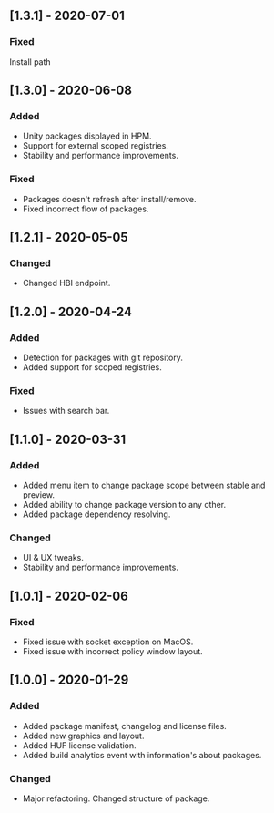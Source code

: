 ## [1.3.1] - 2020-07-01
### Fixed
Install path

## [1.3.0] - 2020-06-08
### Added 
- Unity packages displayed in HPM.
- Support for external scoped registries.
- Stability and performance improvements.

### Fixed
- Packages doesn't refresh after install/remove.
- Fixed incorrect flow of packages.

## [1.2.1] - 2020-05-05
### Changed
- Changed HBI endpoint.

## [1.2.0] - 2020-04-24
### Added
- Detection for packages with git repository.
- Added support for scoped registries.

### Fixed
- Issues with search bar.

## [1.1.0] - 2020-03-31
### Added
- Added menu item to change package scope between stable and preview.
- Added ability to change package version to any other.
- Added package dependency resolving.

### Changed
- UI & UX tweaks.
- Stability and performance improvements.

## [1.0.1] - 2020-02-06
### Fixed
- Fixed issue with socket exception on MacOS.
- Fixed issue with incorrect policy window layout.

## [1.0.0] - 2020-01-29
### Added
- Added package manifest, changelog and license files.
- Added new graphics and layout.
- Added HUF license validation.
- Added build analytics event with information's about packages.

### Changed
- Major refactoring. Changed structure of package.